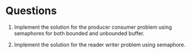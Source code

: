 # Questions

1. Implement the solution for the producer consumer problem using semaphores for both bounded and unbounded buffer.

2. Implement the solution for the reader writer problem using semaphore.

